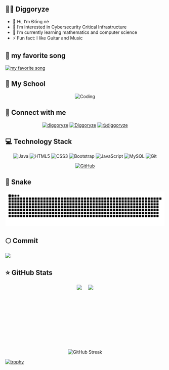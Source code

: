 ## 🏄‍♂️ Diggoryze
- 👋 Hi, I’m Đồng nè
- 👀 I’m interested in Cybersecurity Critical Infrastructure
- 🌱 I’m currently learning mathematics and computer science
- ⚡ Fun fact: I like Guitar and Music

## 🎼 my favorite song

[![my favorite song](https://spotify-recently-played-readme.vercel.app/api?user=31onhr2zp5nfcn7xsmgcdknkuzae&count=2)](https://open.spotify.com/collection/tracks)


## 🏫 My School
<div align="center">
    <img align="center" alt="Coding" width="auto" src="[https://res.cloudinary.com/dqtnqk8fq/image/upload/v1729838123/430334810_1177982563183368_6337680580620331516_n_mwm7gl.jpg](https://res.cloudinary.com/dqtnqk8fq/image/upload/v1739106361/df3ba6edac5d13034a4c_z6qbfq.jpg)">
</div>


## 👜 Connect with me

<div align="center">
<a href="https://www.facebook.com/diggoryze/" target="blank"><img align="center" src="https://raw.githubusercontent.com/rahuldkjain/github-profile-readme-generator/master/src/images/icons/Social/facebook.svg" alt="diggoryze" height="30" width="40" /></a>
<a href="https://www.instagram.com/Diggoryze" target="blank"><img align="center" src="https://raw.githubusercontent.com/rahuldkjain/github-profile-readme-generator/master/src/images/icons/Social/instagram.svg" alt="Diggoryze" height="30" width="40" /></a>
<a href="https://www.youtube.com/@diggoryze" target="blank"><img align="center" src="https://raw.githubusercontent.com/rahuldkjain/github-profile-readme-generator/master/src/images/icons/Social/youtube.svg" alt="@diggoryze" height="30" width="40" /></a>
</div>


## 💻 Technology Stack
<div align="center">
  
![Java](https://img.shields.io/badge/Java-007396?style=flat-square&logo=java&logoColor=white)
![HTML5](https://img.shields.io/badge/HTML5-E34F26?style=flat-square&logo=html5&logoColor=white)
![CSS3](https://img.shields.io/badge/CSS3-1572B6?style=flat-square&logo=css3&logoColor=white)
![Bootstrap](https://img.shields.io/badge/Bootstrap-563D7C?style=flat-square&logo=bootstrap&logoColor=white)
![JavaScript](https://img.shields.io/badge/JavaScript-F7DF1E?style=flat-square&logo=javascript&logoColor=black)
![MySQL](https://img.shields.io/badge/MySQL-4479A1?style=flat-square&logo=mysql&logoColor=white)
![Git](https://img.shields.io/badge/Git-F05032?style=flat-square&logo=git&logoColor=white)


[![GitHub](https://img.shields.io/badge/GitHub-100000?style=flat-square&logo=github&logoColor=white)](https://github.com/yourprofile)
</div>



## 🐍 Snake

<div align="center">
  <img alt="GitHub Snake" src="https://raw.githubusercontent.com/HaoNguyen2003/HaoNguyen2003/output/github-contribution-grid-snake-dark.svg" />
</div>

## 🌕 Commit
![](./profile-3d-contrib/profile-night-rainbow.svg)

## ⭐ GitHub Stats

<div align="center" style="display: flex; justify-content: center; gap: 20px; width: 100%;">
  <img src="https://github-readme-stats.vercel.app/api?username=HaoNguyen2003&show_icons=true&theme=tokyonight" style="height: 190px;">
  <img src="https://github-readme-stats.vercel.app/api/top-langs/?username=HaoNguyen2003&layout=compact&theme=radical" style="height: 190px;">
</div>

<p align="center">
  <img src="https://github-readme-streak-stats.herokuapp.com/?user=HaoNguyen2003&theme=cobalt" alt="GitHub Streak">
</p>


[![trophy](https://github-profile-trophy.vercel.app/?username=HaoNguyen2003&theme=onedark)](https://github.com/ryo-ma/github-profile-trophy)
